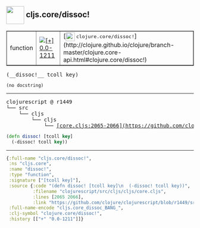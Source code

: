 ## <img width="48px" valign="middle" src="http://i.imgur.com/Hi20huC.png"> cljs.core/dissoc!

 <table border="1">
<tr>
<td>function</td>
<td><a href="https://github.com/cljsinfo/api-refs/tree/0.0-1211"><img valign="middle" alt="[+] 0.0-1211" src="https://img.shields.io/badge/+-0.0--1211-lightgrey.svg"></a> </td>
<td>
[<img height="24px" valign="middle" src="http://i.imgur.com/1GjPKvB.png"> <samp>clojure.core/dissoc!</samp>](http://clojure.github.io/clojure/branch-master/clojure.core-api.html#clojure.core/dissoc!)
</td>
</tr>
</table>

 <samp>
(__dissoc!__ tcoll key)<br>
</samp>

```
(no docstring)
```

---

 <pre>
clojurescript @ r1449
└── src
    └── cljs
        └── cljs
            └── <ins>[core.cljs:2065-2066](https://github.com/clojure/clojurescript/blob/r1449/src/cljs/cljs/core.cljs#L2065-L2066)</ins>
</pre>

```clj
(defn dissoc! [tcoll key]
  (-dissoc! tcoll key))
```


---

```clj
{:full-name "cljs.core/dissoc!",
 :ns "cljs.core",
 :name "dissoc!",
 :type "function",
 :signature ["[tcoll key]"],
 :source {:code "(defn dissoc! [tcoll key]\n  (-dissoc! tcoll key))",
          :filename "clojurescript/src/cljs/cljs/core.cljs",
          :lines [2065 2066],
          :link "https://github.com/clojure/clojurescript/blob/r1449/src/cljs/cljs/core.cljs#L2065-L2066"},
 :full-name-encode "cljs.core_dissoc_BANG_",
 :clj-symbol "clojure.core/dissoc!",
 :history [["+" "0.0-1211"]]}

```
